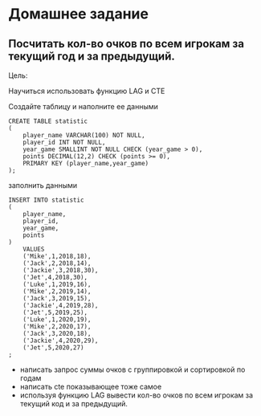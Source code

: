 # Домашнее задание
## Посчитать кол-во очков по всем игрокам за текущий год и за предыдущий.
Цель:

Научиться использовать функцию LAG и CTE

Создайте таблицу и наполните ее данными
```
CREATE TABLE statistic
( 
    player_name VARCHAR(100) NOT NULL,
    player_id INT NOT NULL,
    year_game SMALLINT NOT NULL CHECK (year_game > 0),
    points DECIMAL(12,2) CHECK (points >= 0),
    PRIMARY KEY (player_name,year_game) 
);
```
заполнить данными
```
INSERT INTO statistic
(
    player_name,
    player_id,
    year_game,
    points
) 
    VALUES 
    ('Mike',1,2018,18),
    ('Jack',2,2018,14),
    ('Jackie',3,2018,30),
    ('Jet',4,2018,30),
    ('Luke',1,2019,16),
    ('Mike',2,2019,14),
    ('Jack',3,2019,15),
    ('Jackie',4,2019,28),
    ('Jet',5,2019,25),
    ('Luke',1,2020,19),
    ('Mike',2,2020,17),
    ('Jack',3,2020,18),
    ('Jackie',4,2020,29),
    ('Jet',5,2020,27)
;
```
- написать запрос суммы очков с группировкой и сортировкой по годам
- написать cte показывающее тоже самое
- используя функцию LAG вывести кол-во очков по всем игрокам за текущий код и за предыдущий.


